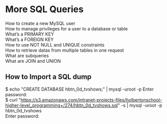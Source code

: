 # More SQL Queries
How to create a new MySQL user  
How to manage privileges for a user to a database or table  
What’s a PRIMARY KEY  
What’s a FOREIGN KEY  
How to use NOT NULL and UNIQUE constraints  
How to retrieve datas from multiple tables in one request  
What are subqueries  
What are JOIN and UNION  

## How to Import a SQL dump
$ echo "CREATE DATABASE hbtn_0d_tvshows;" | mysql -uroot -p
Enter password:  
$ curl "https://s3.amazonaws.com/intranet-projects-files/holbertonschool-higher-level_programming+/274/hbtn_0d_tvshows.sql" -s | mysql -uroot -p hbtn_0d_tvshows  
Enter password:  
